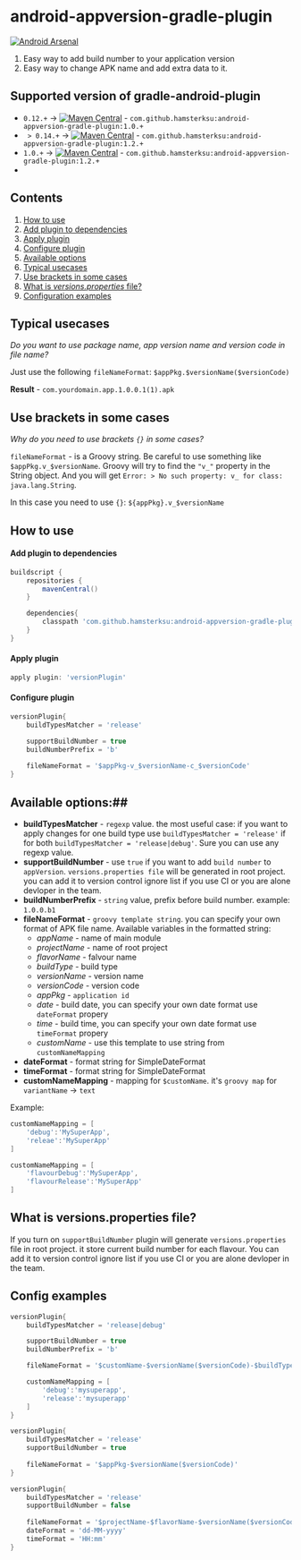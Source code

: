android-appversion-gradle-plugin
================================
[![Android Arsenal](http://img.shields.io/badge/Android%20Arsenal-appversion--plugin-brightgreen.svg)](https://android-arsenal.com/details/1/1129)

1. Easy way to add build number to your application version
2. Easy way to change APK name and add extra data to it.

## Supported version of gradle-android-plugin
- `0.12.+` -> [![Maven Central](http://img.shields.io/badge/maven-v.1.0.2-blue.svg)](http://search.maven.org/#artifactdetails%7Ccom.github.hamsterksu%7Candroid-appversion-gradle-plugin%7C1.0.2%7Cjar) - `com.github.hamsterksu:android-appversion-gradle-plugin:1.0.+`
- ` > 0.14.+` -> [![Maven Central](http://img.shields.io/badge/maven-v.1.2.0-blue.svg)](http://search.maven.org/#artifactdetails%7Ccom.github.hamsterksu%7Candroid-appversion-gradle-plugin%7C1.2.0%7Cjar) - `com.github.hamsterksu:android-appversion-gradle-plugin:1.2.+`
- `1.0.+` -> [![Maven Central](http://img.shields.io/badge/maven-v.1.2.0-blue.svg)](http://search.maven.org/#artifactdetails%7Ccom.github.hamsterksu%7Candroid-appversion-gradle-plugin%7C1.2.0%7Cjar) - `com.github.hamsterksu:android-appversion-gradle-plugin:1.2.+`
- 
## Сontents
1. [How to use](#how-to-use)
  1. [Add plugin to dependencies](#add-plugin-to-dependencies)
  2. [Apply plugin](#apply-plugin)
  3. [Configure plugin](#configure-plugin)
  4. [Available options](#available-options)
2. [Typical usecases](#typical-usecases)
3. [Use brackets in some cases](#use-brackets-in-some-cases)
4. [What is *versions.properties* file?](#what-is-versionsproperties-file?)
5. [Configuration examples](#config-examples)

## Typical usecases

*Do you want to use package name, app version name and version code in file name?*

Just use the following `fileNameFormat`: `$appPkg.$versionName($versionCode)`

**Result** - `com.yourdomain.app.1.0.0.1(1).apk`

## Use brackets in some cases

*Why do you need to use brackets `{}` in some cases?*

`fileNameFormat` - is a Groovy string. Be careful to use something like `$appPkg.v_$versionName`. Groovy will try to find the `"v_"` property in the String object. And you will get `Error: > No such property: v_ for class: java.lang.String`.

In this case you need to use `{}`: `${appPkg}.v_$versionName`

## How to use

#### Add plugin to dependencies

```groovy
buildscript {
    repositories {
		mavenCentral()
	}

	dependencies{
		classpath 'com.github.hamsterksu:android-appversion-gradle-plugin:1.+'
	}
}
```

#### Apply plugin

```groovy
apply plugin: 'versionPlugin'
```
	
#### Configure plugin

```groovy
versionPlugin{
	buildTypesMatcher = 'release'

	supportBuildNumber = true
	buildNumberPrefix = 'b'
	
	fileNameFormat = '$appPkg-v_$versionName-c_$versionCode'
}
```
	
## Available options:##

* **buildTypesMatcher** - `regexp` value. the most useful case: if you want to apply changes for one build type use `buildTypesMatcher = 'release'` if for both `buildTypesMatcher = 'release|debug'`. Sure you can use any regexp value.
* **supportBuildNumber** - use `true` if you want to add `build number` to `appVersion`. `versions.properties file` will be generated in root project. you can add it to version control ignore list if you use CI or you are alone devloper in the team.
* **buildNumberPrefix** - `string` value, prefix before build number. example: `1.0.0.b1`
* **fileNameFormat** - `groovy template string`. you can specify your own format of APK file name. Available variables in the formatted string:
  * *appName* - name of main module
  * *projectName* - name of root project
  * *flavorName* - falvour name
  * *buildType* - build type
  * *versionName* - version name
  * *versionCode* - version code
  * *appPkg* - `application id`
  * *date* - build date, you can specify your own date format use `dateFormat` propery 
  * *time* - build time, you can specify your own date format use `timeFormat` propery 
  * *customName* - use this template to use string from `customNameMapping`
* **dateFormat** - format string for SimpleDateFormat
* **timeFormat** - format string for SimpleDateFormat
* **customNameMapping** - mapping for `$customName`. it's `groovy map` for `variantName` -> `text`

Example:
```groovy 
customNameMapping = [
    'debug':'MySuperApp',
    'releae':'MySuperApp'
]
```
```groovy 
customNameMapping = [
    'flavourDebug':'MySuperApp',
    'flavourRelease':'MySuperApp'
]
```
## What is versions.properties file?
If you turn on `supportBuildNumber` plugin will generate `versions.properties` file in root project. it store current build number for each flavour. You can add it to version control ignore list if you use CI or you are alone devloper in the team.
 
## Config examples
```groovy 
versionPlugin{
    buildTypesMatcher = 'release|debug'

    supportBuildNumber = true
    buildNumberPrefix = 'b'

    fileNameFormat = '$customName-$versionName($versionCode)-$buildType'

    customNameMapping = [
    	'debug':'mysuperapp',
        'release':'mysuperapp'
    ]
}
```
```groovy 
versionPlugin{
    buildTypesMatcher = 'release'
    supportBuildNumber = true
    
    fileNameFormat = '$appPkg-$versionName($versionCode)'
}
```
```groovy 
versionPlugin{
    buildTypesMatcher = 'release'
    supportBuildNumber = false
    
    fileNameFormat = '$projectName-$flavorName-$versionName($versionCode)-$date-$time'
    dateFormat = 'dd-MM-yyyy'
    timeFormat = 'HH:mm'
}
```
